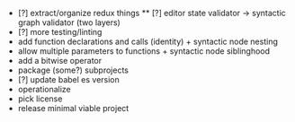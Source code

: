 * [?] extract/organize redux things
** [?] editor state validator -> syntactic graph validator (two layers)
* [?] more testing/linting
* add function declarations and calls (identity) + syntactic node nesting
* allow multiple parameters to functions + syntactic node siblinghood
* add a bitwise operator
* package (some?) subprojects
* [?] update babel es version
* operationalize
* pick license
* release minimal viable project
